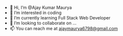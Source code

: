 - 👋 Hi, I’m @Ajay Kumar Maurya
- 👀 I’m interested in coding
- 🌱 I’m currently learning Full Stack Web Developer
- 💞️ I’m looking to collaborate on ...
- 📫 You can reach me at ajaymaurya6798@gmail.com

<!---
Ajay-Maury/Ajay-Maury is a ✨ special ✨ repository because its `README.md` (this file) appears on your GitHub profile.
You can click the Preview link to take a look at your changes.
--->
